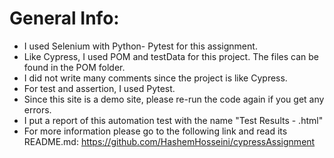 # General Info:
- I used Selenium with Python- Pytest for this assignment.
- Like Cypress, I used POM and testData for this project. The files can be found in the POM folder.
- I did not write many comments since the project is like Cypress.
- For test and assertion, I used Pytest.
- Since this site is a demo site, please re-run the code again if you get any errors.
- I put a report of this automation test with the name "Test Results - .html"
- For more information please go to the following link and read its README.md: https://github.com/HashemHosseini/cypressAssignment
